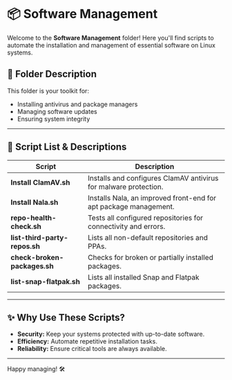 
# 📦 Software Management

Welcome to the **Software Management** folder! Here you'll find scripts to automate the installation and management of essential software on Linux systems.

## 📂 Folder Description
This folder is your toolkit for:
- Installing antivirus and package managers
- Managing software updates
- Ensuring system integrity

---

## 📜 Script List & Descriptions
| Script | Description |
|--------|-------------|
| **Install ClamAV.sh** | Installs and configures ClamAV antivirus for malware protection. |
| **Install Nala.sh** | Installs Nala, an improved front-end for apt package management. |
| **repo-health-check.sh** | Tests all configured repositories for connectivity and errors. |
| **list-third-party-repos.sh** | Lists all non-default repositories and PPAs. |
| **check-broken-packages.sh** | Checks for broken or partially installed packages. |
| **list-snap-flatpak.sh** | Lists all installed Snap and Flatpak packages. |

---

## ✨ Why Use These Scripts?
- **Security:** Keep your systems protected with up-to-date software.
- **Efficiency:** Automate repetitive installation tasks.
- **Reliability:** Ensure critical tools are always available.

---

Happy managing! 🛠️
